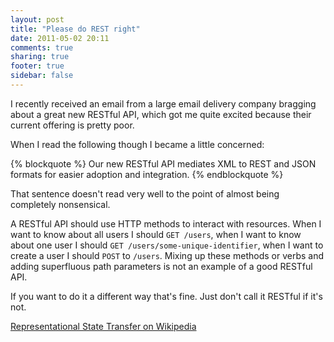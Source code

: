 ```yaml
---
layout: post
title: "Please do REST right"
date: 2011-05-02 20:11
comments: true
sharing: true
footer: true
sidebar: false
---
```


I recently received an email from a large email delivery company bragging about a great new RESTful API, which got me quite excited because their current offering is pretty poor.

When I read the following though I became a little concerned:

{% blockquote %}
Our new RESTful API mediates XML to REST and JSON formats for easier adoption and integration.
{% endblockquote %}

That sentence doesn't read very well to the point of almost being completely nonsensical.

A RESTful API should use HTTP methods to interact with resources. When I want to know about all users I should `GET /users`, when I want to know about one user I should `GET /users/some-unique-identifier`, when I want to create a user I should `POST` to `/users`. Mixing up these methods or verbs and adding superfluous path parameters is not an example of a good RESTful API.

If you want to do it a different way that's fine. Just don't call it RESTful if it's not.

[Representational State Transfer on Wikipedia](http://en.wikipedia.org/wiki/Representational_State_Transfer#RESTful_web_services)
